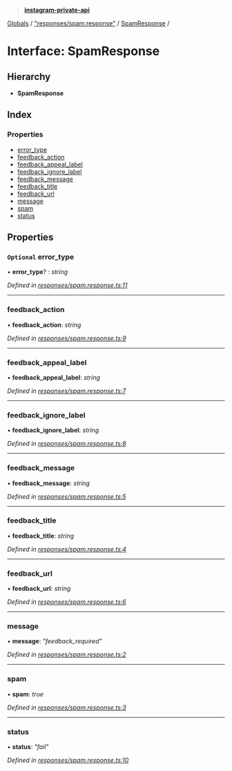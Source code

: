 > **[instagram-private-api](../README.md)**

[Globals](../README.md) / ["responses/spam.response"](../modules/_responses_spam_response_.md) / [SpamResponse](_responses_spam_response_.spamresponse.md) /

# Interface: SpamResponse

## Hierarchy

* **SpamResponse**

## Index

### Properties

* [error_type](_responses_spam_response_.spamresponse.md#optional-error_type)
* [feedback_action](_responses_spam_response_.spamresponse.md#feedback_action)
* [feedback_appeal_label](_responses_spam_response_.spamresponse.md#feedback_appeal_label)
* [feedback_ignore_label](_responses_spam_response_.spamresponse.md#feedback_ignore_label)
* [feedback_message](_responses_spam_response_.spamresponse.md#feedback_message)
* [feedback_title](_responses_spam_response_.spamresponse.md#feedback_title)
* [feedback_url](_responses_spam_response_.spamresponse.md#feedback_url)
* [message](_responses_spam_response_.spamresponse.md#message)
* [spam](_responses_spam_response_.spamresponse.md#spam)
* [status](_responses_spam_response_.spamresponse.md#status)

## Properties

### `Optional` error_type

• **error_type**? : *string*

*Defined in [responses/spam.response.ts:11](https://github.com/dilame/instagram-private-api/blob/e9c516c/src/responses/spam.response.ts#L11)*

___

###  feedback_action

• **feedback_action**: *string*

*Defined in [responses/spam.response.ts:9](https://github.com/dilame/instagram-private-api/blob/e9c516c/src/responses/spam.response.ts#L9)*

___

###  feedback_appeal_label

• **feedback_appeal_label**: *string*

*Defined in [responses/spam.response.ts:7](https://github.com/dilame/instagram-private-api/blob/e9c516c/src/responses/spam.response.ts#L7)*

___

###  feedback_ignore_label

• **feedback_ignore_label**: *string*

*Defined in [responses/spam.response.ts:8](https://github.com/dilame/instagram-private-api/blob/e9c516c/src/responses/spam.response.ts#L8)*

___

###  feedback_message

• **feedback_message**: *string*

*Defined in [responses/spam.response.ts:5](https://github.com/dilame/instagram-private-api/blob/e9c516c/src/responses/spam.response.ts#L5)*

___

###  feedback_title

• **feedback_title**: *string*

*Defined in [responses/spam.response.ts:4](https://github.com/dilame/instagram-private-api/blob/e9c516c/src/responses/spam.response.ts#L4)*

___

###  feedback_url

• **feedback_url**: *string*

*Defined in [responses/spam.response.ts:6](https://github.com/dilame/instagram-private-api/blob/e9c516c/src/responses/spam.response.ts#L6)*

___

###  message

• **message**: *"feedback_required"*

*Defined in [responses/spam.response.ts:2](https://github.com/dilame/instagram-private-api/blob/e9c516c/src/responses/spam.response.ts#L2)*

___

###  spam

• **spam**: *true*

*Defined in [responses/spam.response.ts:3](https://github.com/dilame/instagram-private-api/blob/e9c516c/src/responses/spam.response.ts#L3)*

___

###  status

• **status**: *"fail"*

*Defined in [responses/spam.response.ts:10](https://github.com/dilame/instagram-private-api/blob/e9c516c/src/responses/spam.response.ts#L10)*